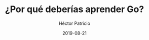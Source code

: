---
title: "¿Por qué deberías aprender Go?"
date: 2019-08-21
author: Héctor Patricio
tags:
categories: 
comments: true
excerpt: "Escribe aquí un buen resumen de tu artículo"
header:
  overlay_image: #image
---
